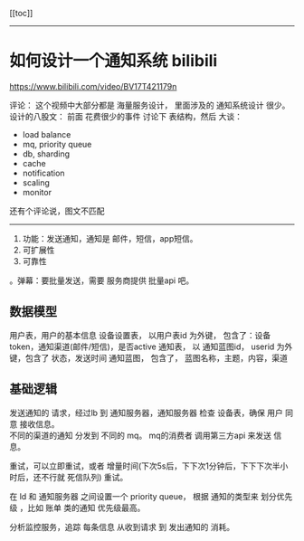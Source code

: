 [[toc]]

---


# 如何设计一个通知系统 bilibili

https://www.bilibili.com/video/BV17T421179n


评论：
这个视频中大部分都是 海量服务设计， 里面涉及的 通知系统设计 很少。
设计的八股文： 前面 花费很少的事件 讨论下 表结构，然后 大谈：
- load balance
- mq, priority queue
- db, sharding
- cache
- notification
- scaling
- monitor

还有个评论说，图文不匹配


---

1. 功能：发送通知，通知是 邮件，短信，app短信。
2. 可扩展性
3. 可靠性

。弹幕：要批量发送，需要 服务商提供 批量api 吧。


## 数据模型

用户表，用户的基本信息
设备设置表， 以用户表id 为外键， 包含了：设备token，通知渠道(邮件/短信)，是否active
通知表， 以 通知蓝图id， userid 为外键，包含了 状态，发送时间
通知蓝图， 包含了， 蓝图名称，主题，内容，渠道

## 基础逻辑

发送通知的 请求，经过lb 到 通知服务器，通知服务器 检查 设备表，确保 用户 同意 接收信息。  
不同的渠道的通知 分发到 不同的 mq。 mq的消费者 调用第三方api 来发送 信息。


重试，可以立即重试，或者 增量时间(下次5s后，下下次1分钟后，下下下次半小时后，还不行就 死信队列) 重试。


在 ld 和 通知服务器 之间设置一个 priority queue， 根据 通知的类型来 划分优先级 ，比如 账单 类的通知 优先级最高。


分析监控服务，追踪 每条信息 从收到请求 到 发出通知的 消耗。















